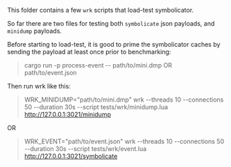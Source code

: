 This folder contains a few `wrk` scripts that load-test symbolicator.

So far there are two files for testing both `symbolicate` json payloads, and
`minidump` payloads.

Before starting to load-test, it is good to prime the symbolicator caches by sending
the payload at least once prior to benchmarking:

> cargo run -p process-event -- path/to/mini.dmp OR path/to/event.json

Then run wrk like this:

> WRK_MINIDUMP="path/to/mini.dmp" wrk --threads 10 --connections 50 --duration 30s --script tests/wrk/minidump.lua http://127.0.0.1:3021/minidump

OR

> WRK_EVENT="path/to/event.json" wrk --threads 10 --connections 50 --duration 30s --script tests/wrk/event.lua http://127.0.0.1:3021/symbolicate
